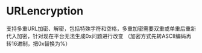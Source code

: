 # URLencryption
支持多重URL加密、解密，包括特殊字符和空格，多重加密需要双重或单重后重新代入加密，针对现在平台无法生成0x问题进行改变
（加密方式先转ASCII编码再转16进制，把0x替换为%）
